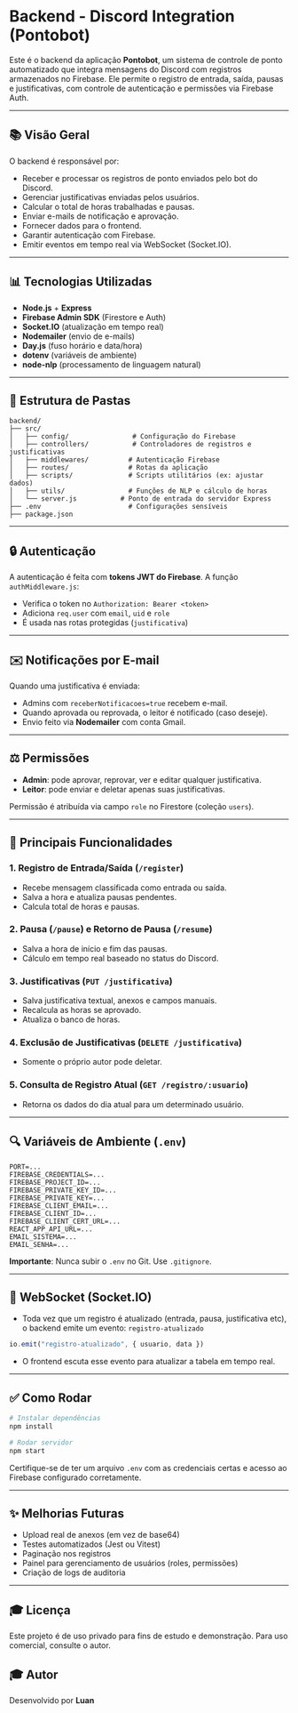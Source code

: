 # Backend - Discord Integration (Pontobot)

Este é o backend da aplicação **Pontobot**, um sistema de controle de ponto automatizado que integra mensagens do Discord com registros armazenados no Firebase. Ele permite o registro de entrada, saída, pausas e justificativas, com controle de autenticação e permissões via Firebase Auth.

---

## 📚 Visão Geral

O backend é responsável por:

- Receber e processar os registros de ponto enviados pelo bot do Discord.
- Gerenciar justificativas enviadas pelos usuários.
- Calcular o total de horas trabalhadas e pausas.
- Enviar e-mails de notificação e aprovação.
- Fornecer dados para o frontend.
- Garantir autenticação com Firebase.
- Emitir eventos em tempo real via WebSocket (Socket.IO).

---

## 📊 Tecnologias Utilizadas

- **Node.js** + **Express**
- **Firebase Admin SDK** (Firestore e Auth)
- **Socket.IO** (atualização em tempo real)
- **Nodemailer** (envio de e-mails)
- **Day.js** (fuso horário e data/hora)
- **dotenv** (variáveis de ambiente)
- **node-nlp** (processamento de linguagem natural)

---

## 🔹 Estrutura de Pastas

```
backend/
├── src/
│   ├── config/                # Configuração do Firebase
│   ├── controllers/           # Controladores de registros e justificativas
│   ├── middlewares/          # Autenticação Firebase
│   ├── routes/               # Rotas da aplicação
│   ├── scripts/              # Scripts utilitários (ex: ajustar dados)
│   ├── utils/                # Funções de NLP e cálculo de horas
│   └── server.js           # Ponto de entrada do servidor Express
├── .env                      # Configurações sensíveis
├── package.json
```

---

## 🔒 Autenticação

A autenticação é feita com **tokens JWT do Firebase**. A função `authMiddleware.js`:

- Verifica o token no `Authorization: Bearer <token>`
- Adiciona `req.user` com `email`, `uid` e `role`
- É usada nas rotas protegidas (`justificativa`)

---

## ✉️ Notificações por E-mail

Quando uma justificativa é enviada:
- Admins com `receberNotificacoes=true` recebem e-mail.
- Quando aprovada ou reprovada, o leitor é notificado (caso deseje).
- Envio feito via **Nodemailer** com conta Gmail.

---

## ⚖️ Permissões

- **Admin**: pode aprovar, reprovar, ver e editar qualquer justificativa.
- **Leitor**: pode enviar e deletar apenas suas justificativas.

Permissão é atribuída via campo `role` no Firestore (coleção `users`).

---

## 🚧 Principais Funcionalidades

### 1. Registro de Entrada/Saída (`/register`)
- Recebe mensagem classificada como entrada ou saída.
- Salva a hora e atualiza pausas pendentes.
- Calcula total de horas e pausas.

### 2. Pausa (`/pause`) e Retorno de Pausa (`/resume`)
- Salva a hora de início e fim das pausas.
- Cálculo em tempo real baseado no status do Discord.

### 3. Justificativas (`PUT /justificativa`)
- Salva justificativa textual, anexos e campos manuais.
- Recalcula as horas se aprovado.
- Atualiza o banco de horas.

### 4. Exclusão de Justificativas (`DELETE /justificativa`)
- Somente o próprio autor pode deletar.

### 5. Consulta de Registro Atual (`GET /registro/:usuario`)
- Retorna os dados do dia atual para um determinado usuário.

---

## 🔍 Variáveis de Ambiente (`.env`)

```env
PORT=...
FIREBASE_CREDENTIALS=...
FIREBASE_PROJECT_ID=...
FIREBASE_PRIVATE_KEY_ID=...
FIREBASE_PRIVATE_KEY=...
FIREBASE_CLIENT_EMAIL=...
FIREBASE_CLIENT_ID=...
FIREBASE_CLIENT_CERT_URL=...
REACT_APP_API_URL=...
EMAIL_SISTEMA=...
EMAIL_SENHA=...
```

**Importante**: Nunca subir o `.env` no Git. Use `.gitignore`.

---

## 📡 WebSocket (Socket.IO)

- Toda vez que um registro é atualizado (entrada, pausa, justificativa etc),
  o backend emite um evento: `registro-atualizado`

```js
io.emit("registro-atualizado", { usuario, data })
```

- O frontend escuta esse evento para atualizar a tabela em tempo real.

---

## ✅ Como Rodar

```bash
# Instalar dependências
npm install

# Rodar servidor
npm start
```

Certifique-se de ter um arquivo `.env` com as credenciais certas e acesso ao Firebase configurado corretamente.

---

## ✨ Melhorias Futuras

- Upload real de anexos (em vez de base64)
- Testes automatizados (Jest ou Vitest)
- Paginação nos registros
- Painel para gerenciamento de usuários (roles, permissões)
- Criação de logs de auditoria

---

## 🎓 Licença

Este projeto é de uso privado para fins de estudo e demonstração. Para uso comercial, consulte o autor.


## 🎓 Autor
Desenvolvido por **Luan**
